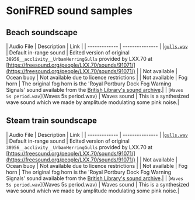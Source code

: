 # SoniFRED sound samples

## Beach soundscape
| Audio File | Description | Link |
| ------------- | --------------- |
|[`gulls.wav`](gulls.wav) | Default in-range sound | Edited version of original `38956__acclivity__UrbanHerringGulls` provided by LXX.70 at [https://freesound.org/people/LXX.70/sounds/91071/](https://freesound.org/people/LXX.70/sounds/91071/)  |
| Not available | Ocean buoy | Not available due to licence restrictions |
| Not available | Fog horn | The original fog horn is the 'Royal Portbury Dock Fog Warning Signals' sound available from the [British Library's sound archive](http://sounds.bl.uk/Environment/Soundscapes/027M-C0576X0008XX-0200V0).|
| [`Waves 5s period.wav`](Waves 5s period.wav) | Waves sound | This is a synthesized wave sound which we made by amplitude modulating some pink noise.|

## Steam train soundscape

| Audio File | Description | Link |
| ------------- | --------------- |
|[`gulls.wav`](gulls.wav) | Default in-range sound | Edited version of original `38956__acclivity__UrbanHerringGulls` provided by LXX.70 at [https://freesound.org/people/LXX.70/sounds/91071/](https://freesound.org/people/LXX.70/sounds/91071/)  |
| Not available | Ocean buoy | Not available due to licence restrictions |
| Not available | Fog horn | The original fog horn is the 'Royal Portbury Dock Fog Warning Signals' sound available from the [British Library's sound archive](http://sounds.bl.uk/Environment/Soundscapes/027M-C0576X0008XX-0200V0).|
| [`Waves 5s period.wav`](Waves 5s period.wav) | Waves sound | This is a synthesized wave sound which we made by amplitude modulating some pink noise.|
